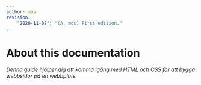 ```yaml
---
author: mos
revision:
    "2020-11-02": "(A, mos) First edition."
...
```

About this documentation
==================================

_Denna guide hjälper dig att komma igång med HTML och CSS för att bygga webbsidor på en webbplats._

<!--more-->


<!--
Förkunskaper {#forkunskaper}
-----------------------------------

Guidens nivå är riktad till en nybörjare på webbutveckling och på HTML och CSS. Guiden är lämplig för den som vill se hur man bygger webbsidor med ren HTML och CSS.

För att bygga kompletta webbplatser är kunskap i HTML, CSS, JavaScript och ett server-side språk (PHP eller motsvarande) samt databaser och SQL att rekommendera.



Vad lär du dig {#vad}
----------------------------------

TBD.



Tidigare version {#tidigare}
----------------------------------

TBD.

-->
